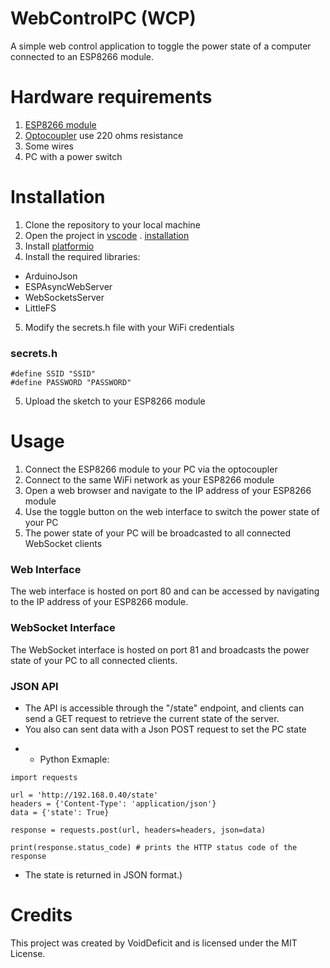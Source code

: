 # WebControlPC (WCP)
A simple web control application to toggle the power state of a computer connected to an ESP8266 module.

# Hardware requirements
1. [ESP8266 module](https://www.amazon.com/s?k=esp8266)
2. [Optocoupler](https://www.amazon.com/s?k=Optokoppler+PC817)
 use 220 ohms resistance
3. Some wires
4. PC with a power switch

# Installation
1. Clone the repository to your local machine
2. Open the project in [vscode](https://code.visualstudio.com/download) 
. [installation](https://www.youtube.com/watch?v=ft89u3hcb3c)
3. Install [platformio](https://www.youtube.com/watch?v=sm6QxJkWcSc)
4. Install the required libraries:
* ArduinoJson
* ESPAsyncWebServer
* WebSocketsServer
* LittleFS
5. Modify the secrets.h file with your WiFi credentials
### secrets.h
```
#define SSID "SSID"
#define PASSWORD "PASSWORD"
```
5. Upload the sketch to your ESP8266 module

# Usage
1. Connect the ESP8266 module to your PC via the optocoupler
2. Connect to the same WiFi network as your ESP8266 module
3. Open a web browser and navigate to the IP address of your ESP8266 module
4. Use the toggle button on the web interface to switch the power state of your PC
5. The power state of your PC will be broadcasted to all connected WebSocket clients
### Web Interface
The web interface is hosted on port 80 and can be accessed by navigating to the IP address of your ESP8266 module.

### WebSocket Interface
The WebSocket interface is hosted on port 81 and broadcasts the power state of your PC to all connected clients.

### JSON API
* The API is accessible through the "/state" endpoint, and clients can send a GET request to retrieve the current state of the server.
* You also can sent data with a Json POST request to set the PC state
- - Python Exmaple:
```
import requests

url = 'http://192.168.0.40/state'
headers = {'Content-Type': 'application/json'}
data = {'state': True}

response = requests.post(url, headers=headers, json=data)

print(response.status_code) # prints the HTTP status code of the response

```
* The state is returned in JSON format.)

# Credits
This project was created by VoidDeficit and is licensed under the MIT License.
